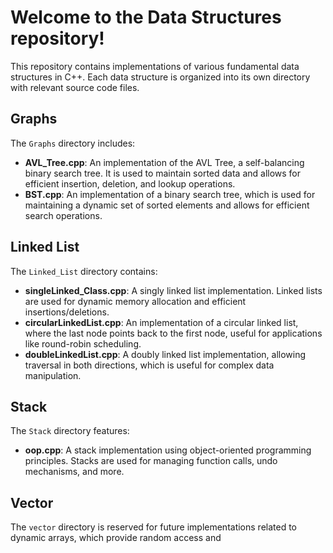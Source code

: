 # Welcome to the Data Structures repository!

This repository contains implementations of various fundamental data structures in C++. Each data structure is organized into its own directory with relevant source code files.

## Graphs

The `Graphs` directory includes:

- **AVL_Tree.cpp**: An implementation of the AVL Tree, a self-balancing binary search tree. It is used to maintain sorted data and allows for efficient insertion, deletion, and lookup operations.
- **BST.cpp**: An implementation of a binary search tree, which is used for maintaining a dynamic set of sorted elements and allows for efficient search operations.

## Linked List

The `Linked_List` directory contains:

- **singleLinked_Class.cpp**: A singly linked list implementation. Linked lists are used for dynamic memory allocation and efficient insertions/deletions.
- **circularLinkedList.cpp**: An implementation of a circular linked list, where the last node points back to the first node, useful for applications like round-robin scheduling.
- **doubleLinkedList.cpp**: A doubly linked list implementation, allowing traversal in both directions, which is useful for complex data manipulation.

## Stack

The `Stack` directory features:

- **oop.cpp**: A stack implementation using object-oriented programming principles. Stacks are used for managing function calls, undo mechanisms, and more.

## Vector

The `vector` directory is reserved for future implementations related to dynamic arrays, which provide random access and 

